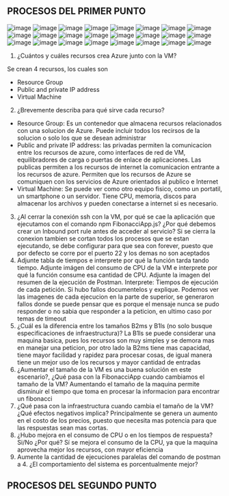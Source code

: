## PROCESOS DEL PRIMER PUNTO

![image](https://user-images.githubusercontent.com/90010884/200722968-92c9f5eb-c5c3-4931-86c9-c26748e7e095.png)
![image](https://user-images.githubusercontent.com/90010884/200723004-db4fae88-8916-4d91-b871-539a61a2c5e0.png)
![image](https://user-images.githubusercontent.com/90010884/200723018-57db3869-2a13-4356-8e8f-06125a8f7e71.png)
![image](https://user-images.githubusercontent.com/90010884/200723033-df923261-4594-4d87-9110-7c56c3c086de.png)
![image](https://user-images.githubusercontent.com/90010884/200723049-f1814419-60ff-4ce2-97cb-7296dbfe3bf7.png)
![image](https://user-images.githubusercontent.com/90010884/200723059-03624687-a759-427e-9363-9f0cc32818b6.png)
![image](https://user-images.githubusercontent.com/90010884/200723070-e743f333-9a30-4f5f-ba7b-b5376c0c0891.png)
![image](https://user-images.githubusercontent.com/90010884/200723082-25ebcb39-e3b6-4335-b150-416007185fb2.png)
![image](https://user-images.githubusercontent.com/90010884/200723099-2ff7b4a6-4c14-423a-b43e-f317dd07cf50.png)
![image](https://user-images.githubusercontent.com/90010884/200723113-cab562b6-d353-436d-96b1-57ed0b3b198d.png)
![image](https://user-images.githubusercontent.com/90010884/200723122-b3afb8b9-a63b-4e8c-bedb-dc3cb8a3a4ec.png)
![image](https://user-images.githubusercontent.com/90010884/200723129-91ba57f9-6892-407e-b793-02bf23562725.png)
![image](https://user-images.githubusercontent.com/90010884/200723140-bc2e1060-3ae9-47d7-ae0e-59fdfed5e9cd.png)
![image](https://user-images.githubusercontent.com/90010884/200723150-a97f80fb-6204-4f20-8241-c06b72812afb.png)
![image](https://user-images.githubusercontent.com/90010884/200723157-19f44f96-c5b8-42ad-8eed-0cb5d1fb38bf.png)
![image](https://user-images.githubusercontent.com/90010884/200723164-c2b0e25b-4775-4ee8-9d25-6202ee8971b4.png)
![image](https://user-images.githubusercontent.com/90010884/200723171-e24896fc-5fc3-463f-9e96-569e51e9909a.png)
![image](https://user-images.githubusercontent.com/90010884/200723182-07cb0bc8-db42-4fd8-a6e5-bd1b631272a2.png)
![image](https://user-images.githubusercontent.com/90010884/200723192-4f84b0b2-a3f1-4c75-a90c-e4f62c76bb92.png)
![image](https://user-images.githubusercontent.com/90010884/200723203-21d1ecd0-32e5-4661-b2b6-6f6677a3784f.png)
![image](https://user-images.githubusercontent.com/90010884/200723276-2c811dca-4642-4526-971b-f8d82854fb57.png)
![image](https://user-images.githubusercontent.com/90010884/200723283-51de6072-8456-42bd-9686-2c7b07da66b5.png)
![image](https://user-images.githubusercontent.com/90010884/200723296-046961c3-5e29-4389-8225-74b2e81f96b0.png)
![image](https://user-images.githubusercontent.com/90010884/200723304-f1d685bc-227f-4b44-bcb2-7ff9e545fa25.png)

1. ¿Cuántos y cuáles recursos crea Azure junto con la VM?

Se crean 4 recursos, los cuales son
* Resource Group
* Public and private IP address
* Virtual Machine
2. ¿Brevemente describa para qué sirve cada recurso?
* Resource Group: Es un contenedor que almacena recursos relacionados con una solucion de Azure. Puede incluir todos los recirsos de la solucion o solo los que se desean administrar
* Public and private IP address: las privadas permiten la comunicacion entre los recursos de azure, como interfaces de red de VM, equilibradores de carga o puertas de enlace de aplicaciones. Las publicas permiten a los recursos de internet la comunicacion entrante a los recursos de azure. Permiten que los recursos de Azure se comuniquen con los servicios de Azure orientados al publico e Internet
* Virtual Machine: Se puede ver como otro equipo fisico, como un portatil, un smartphone o un servidor. Tiene CPU, memoria, discos para almacenar los archivos y pueden conectarse a internet si es necesario.
3. ¿Al cerrar la conexión ssh con la VM, por qué se cae la aplicación que ejecutamos con el comando npm FibonacciApp.js? ¿Por qué debemos crear un Inbound port rule antes de acceder al servicio?
Si se cierra la conexion tambien se cortan todos los procesos que se estan ejecutando, se debe configurar para que sea con forever, puesto que por defecto se corre por el puerto 22 y los demas no son aceptados
4. Adjunte tabla de tiempos e interprete por qué la función tarda tando tiempo.
Adjunte imágen del consumo de CPU de la VM e interprete por qué la función consume esa cantidad de CPU.
Adjunte la imagen del resumen de la ejecución de Postman. Interprete:
Tiempos de ejecución de cada petición.
Si hubo fallos documentelos y explique.
Podemos ver las imagenes de cada ejecucion en la parte de superior, se generaron fallos donde se puede pensar que es porque el mensaje nunca se pudo responder o no sabia que responder a la peticion, en ultimo caso por temas de timeout
5. ¿Cuál es la diferencia entre los tamaños B2ms y B1ls (no solo busque especificaciones de infraestructura)?
La B1ls se puede considerar una maquina basica, pues los recursos son muy simples y se demora mas en manejar una peticion, por otro lado la B2ms tiene mas capacidad, tiene mayor facilidad y rapidez para procesar cosas, de igual manera tiene un mejor uso de los recursos y mayor cantidad de entradas
6. ¿Aumentar el tamaño de la VM es una buena solución en este escenario?, ¿Qué pasa con la FibonacciApp cuando cambiamos el tamaño de la VM?
Aumentando el tamaño de la maquina permite disminuir el tiempo que toma en procesar la informacion para encontrar un fibonacci
7. ¿Qué pasa con la infraestructura cuando cambia el tamaño de la VM? ¿Qué efectos negativos implica?
Principalmente se genera un aumento en el costo de los precios, puesto que necesita mas potencia para que las respuestas sean mas cortas.
8. ¿Hubo mejora en el consumo de CPU o en los tiempos de respuesta? Si/No ¿Por qué?
Sí se mejora el consumo de la CPU, ya que la maquina aprovecha mejor los recursos, con mayor eficiencia
9. Aumente la cantidad de ejecuciones paralelas del comando de postman a 4. ¿El comportamiento del sistema es porcentualmente mejor?

## PROCESOS DEL SEGUNDO PUNTO
